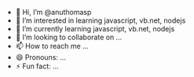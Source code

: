 - 👋 Hi, I’m @anuthomasp
- 👀 I’m interested in learning javascript, vb.net, nodejs
- 🌱 I’m currently learning javascript, vb.net, nodejs
- 💞️ I’m looking to collaborate on ...
- 📫 How to reach me ...
- 😄 Pronouns: ...
- ⚡ Fun fact: ...

<!---
anuthomasp/anuthomasp is a ✨ special ✨ repository because its `README.md` (this file) appears on your GitHub profile.
You can click the Preview link to take a look at your changes.
--->
